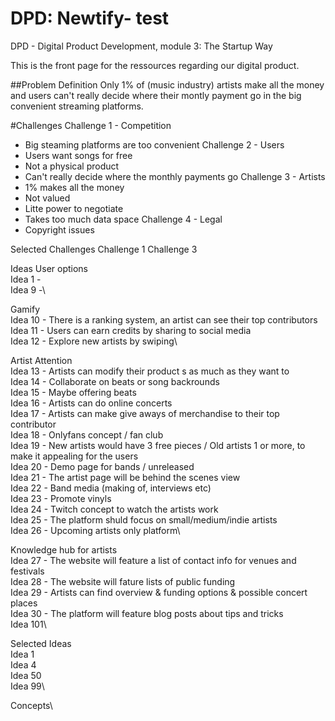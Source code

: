 # DPD: Newtify- test
DPD - Digital Product Development, module 3: The Startup Way

This is the front page for the ressources regarding our digital product.

##Problem Definition
Only 1% of (music industry) artists make all the money and users can't really decide where their montly payment go in the big convenient streaming platforms.

#Challenges
Challenge 1 - Competition
- Big steaming platforms are too convenient
Challenge 2 - Users
- Users want songs for free
- Not a physical product
- Can't really decide where the monthly payments go
Challenge 3 - Artists
- 1% makes all the money
- Not valued
- Litte power to negotiate
- Takes too much data space
Challenge 4 - Legal
- Copyright issues

Selected Challenges
Challenge 1
Challenge 3

Ideas
User options\
Idea 1 - \
Idea 9 -\

Gamify\
Idea 10 - There is a ranking system, an artist can see their top contributors\
Idea 11 - Users can earn credits by sharing to social media\
Idea 12 - Explore new artists by swiping\

Artist Attention\
Idea 13 - Artists can modify their product s as much as they want to\
Idea 14 - Collaborate on beats or song backrounds\
Idea 15 - Maybe offering beats\
Idea 16 - Artists can do online concerts\
Idea 17 - Artists can make give aways of merchandise to their top contributor\
Idea 18 - Onlyfans concept / fan club\
Idea 19 - New artists would have 3 free pieces / Old artists 1 or more, to make it appealing for the users\
Idea 20 - Demo page for bands / unreleased\
Idea 21 - The artist page will be behind the scenes view\
Idea 22 - Band media (making of, interviews etc)\
Idea 23 - Promote vinyls\
Idea 24 - Twitch concept to watch the artists work\
Idea 25 - The platform shuld focus on small/medium/indie artists\
Idea 26 - Upcoming artists only platform\

Knowledge hub for artists\
Idea 27 - The website will feature a list of contact info for venues and festivals\
Idea 28 - The website will fature lists of public funding\
Idea 29 - Artists can find overview & funding options & possible concert places\
Idea 30 - The platform will feature blog posts about tips and tricks\
Idea 101\

Selected Ideas\
Idea 1\
Idea 4\
Idea 50\
Idea 99\

Concepts\
